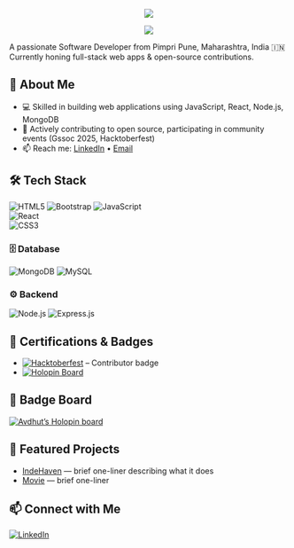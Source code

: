 <p align="center">
  <img src="https://readme-typing-svg.herokuapp.com?font=Fira+Code&size=30&duration=3500&pause=1000&color=00F7FF&center=true&vCenter=true&width=600&lines=Hey+there!+I'm+Avdhut+Magar;Full+Stack+Developer+💻;Open+Source+Contributor+🚀;Tech+Enthusiast+🌐" />
</p>


<p align="center">
  <img src="https://readme-typing-svg.herokuapp.com?size=30&duration=3000&color=00F7FF&center=true&vCenter=true&width=600&lines=Hi+there!+👋;I'm+Avdhut+Magar;Full+Stack+Developer+💻;Open+Source+Contributor+🚀" />
</p>

A passionate Software Developer from Pimpri Pune, Maharashtra, India 🇮🇳  
Currently honing full-stack web apps & open-source contributions.

## 🎯 About Me  
- 💻 Skilled in building web applications using JavaScript, React, Node.js, MongoDB 
- 🚀 Actively contributing to open source, participating in community events (Gssoc 2025, Hacktoberfest)  
- 📫 Reach me: [LinkedIn](https://www.linkedin.com/in/avdhut-magar-94088333b/?originalSubdomain=in) • [Email](mailto:avdhutmagar@gamil.com)

## 🛠️ Tech Stack  
![HTML5](https://img.shields.io/badge/HTML5-E34F26?style=for-the-badge&logo=html5&logoColor=white)
![Bootstrap](https://img.shields.io/badge/Bootstrap-7952B3?style=for-the-badge&logo=bootstrap&logoColor=white)
![JavaScript](https://img.shields.io/badge/JavaScript-F7DF1E?style=for-the-badge&logo=javascript&logoColor=black)  
![React](https://img.shields.io/badge/React-20232A?style=for-the-badge&logo=react&logoColor=61DAFB)  
![CSS3](https://img.shields.io/badge/CSS3-1572B6?style=for-the-badge&logo=css3&logoColor=white)  

### 🗄️ Database
![MongoDB](https://img.shields.io/badge/MongoDB-4EA94B?style=for-the-badge&logo=mongodb&logoColor=white)
![MySQL](https://img.shields.io/badge/MySQL-4479A1?style=for-the-badge&logo=mysql&logoColor=white)

### ⚙️ Backend
![Node.js](https://img.shields.io/badge/Node.js-339933?style=for-the-badge&logo=node-dot-js&logoColor=white)
![Express.js](https://img.shields.io/badge/Express.js-000000?style=for-the-badge&logo=express&logoColor=white)
<!-- Add more badges like TypeScript, Git, Docker etc. as relevant -->

## 🏅 Certifications & Badges  
- [![Hacktoberfest](https://img.shields.io/badge/Hacktoberfest-2025-blueviolet?style=for-the-badge)](https://holopin.io/@avdhut400) – Contributor badge  
- [![Holopin Board](https://img.shields.io/badge/Holopin-Badges-blue?style=for-the-badge)](https://holopin.io/@avdhut400)  
<!-- Add other certifications you have: Cloud certificates, MOOCs, etc. -->

## 🪩 Badge Board  
[![Avdhut’s Holopin board](https://holopin.me/avdhut400)](https://holopin.io/@avdhut400)

## 🚀 Featured Projects  
- [IndeHaven](https://github.com/avdhut400/IndeHaven.git) — brief one-liner describing what it does  
- [Movie](https://github.com/avdhut400/Movie.git) — brief one-liner   
<!-- Choose 2-4 of your best repos -->

## 📫 Connect with Me  
[![LinkedIn](https://img.shields.io/badge/LinkedIn-Connect-blue?style=for-the-badge&logo=linkedin)](https://www.linkedin.com/in/avdhut-magar-94088333b/?originalSubdomain=in)   
<!-- Add other social links if you like: Twitter, Dev.to, etc. -->
